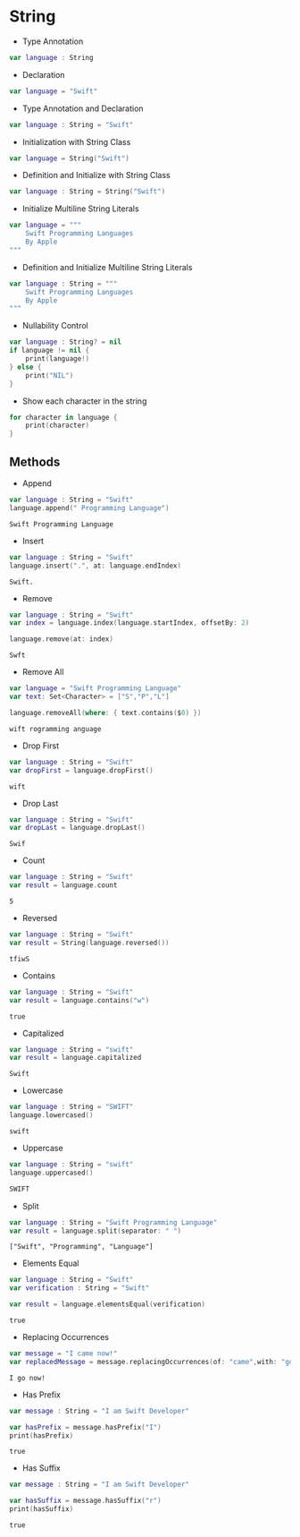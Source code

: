 # String
- Type Annotation
``` swift
var language : String
```
- Declaration
``` swift
var language = "Swift"
```
- Type Annotation and Declaration
``` swift
var language : String = "Swift"
```
- Initialization with String Class
``` swift
var language = String("Swift")
```
- Definition and Initialize with String Class
``` swift
var language : String = String("Swift")
```
-  Initialize Multiline String Literals
``` swift
var language = """
    Swift Programming Languages
    By Apple
"""
```
-  Definition and Initialize Multiline String Literals
``` swift
var language : String = """
    Swift Programming Languages
    By Apple
"""
```
- Nullability Control
```swift
var language : String? = nil
if language != nil {
    print(language!)
} else {
    print("NIL")
}
```
- Show each character in the string
```swift
for character in language {
    print(character)
}
```
## Methods
- Append
```swift
var language : String = "Swift"
language.append(" Programming Language")
```
```
Swift Programming Language
```
- Insert
```swift
var language : String = "Swift"
language.insert(".", at: language.endIndex)
```
```
Swift.
```
- Remove
```swift
var language : String = "Swift"
var index = language.index(language.startIndex, offsetBy: 2)

language.remove(at: index)
```
```
Swft
```
- Remove All
```swift
var language = "Swift Programming Language"
var text: Set<Character> = ["S","P","L"]

language.removeAll(where: { text.contains($0) })
```
```
wift rogramming anguage
```
- Drop First
```swift
var language : String = "Swift"
var dropFirst = language.dropFirst()
```
```
wift
```
- Drop Last
```swift
var language : String = "Swift"
var dropLast = language.dropLast()
```
```
Swif
```
- Count
```swift
var language : String = "Swift"
var result = language.count
```
```
5
```
- Reversed
```Swift
var language : String = "Swift"
var result = String(language.reversed())
```
```
tfiwS
```
- Contains
```swift
var language : String = "Swift"
var result = language.contains("w")
```
```
true
```
- Capitalized
```swift
var language : String = "swift"
var result = language.capitalized
```
```
Swift
```
- Lowercase
```swift
var language : String = "SWIFT"
language.lowercased()
```
```
swift
```
- Uppercase
```swift
var language : String = "swift"
language.uppercased()
```
```swift
SWIFT
```
- Split
```swift
var language : String = "Swift Programming Language"
var result = language.split(separator: " ")
```
```
["Swift", "Programming", "Language"]
```
- Elements Equal
```swift
var language : String = "Swift"
var verification : String = "Swift"

var result = language.elementsEqual(verification)
```
```
true
```
- Replacing Occurrences
```swift
var message = "I came now!"
var replacedMessage = message.replacingOccurrences(of: "came",with: "go")
```
```
I go now!
```
- Has Prefix
```swift
var message : String = "I am Swift Developer"

var hasPrefix = message.hasPrefix("I")
print(hasPrefix)
```
```
true
```
- Has Suffix
```swift
var message : String = "I am Swift Developer"

var hasSuffix = message.hasSuffix("r")
print(hasSuffix)
```
```
true
```
